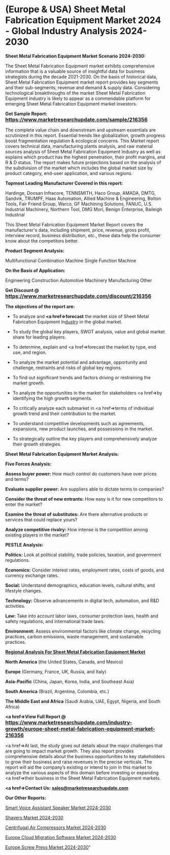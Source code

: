 # (Europe & USA) Sheet Metal Fabrication Equipment Market 2024 - Global Industry Analysis 2024-2030

<strong>Sheet Metal Fabrication Equipment Market Scenario 2024-2030:</strong>

The Sheet Metal Fabrication Equipment market exhibits comprehensive information that is a valuable source of insightful data for business strategists during the decade 2021-2030. On the basis of historical data, Sheet Metal Fabrication Equipment market report provides key segments and their sub-segments, revenue and demand &amp; supply data. Considering technological breakthroughs of the market Sheet Metal Fabrication Equipment industry is likely to appear as a commendable platform for emerging Sheet Metal Fabrication Equipment market investors.

<strong>Get Sample Report: <a href=https://www.marketresearchupdate.com/sample/216356><font size=3 color=#0000ff>https://www.marketresearchupdate.com/sample/216356</font></a></strong>

The complete value chain and downstream and upstream essentials are scrutinized in this report. Essential trends like globalization, growth progress boost fragmentation regulation &amp; ecological concerns. This Market report covers technical data, manufacturing plants analysis, and raw material sources analysis of Sheet Metal Fabrication Equipment Industry as well as explains which product has the highest penetration, their profit margins, and R & D status. The report makes future projections based on the analysis of the subdivision of the market which includes the global market size by product category, end-user application, and various regions.

<strong>Topmost Leading Manufacturer Covered in this report:</strong>

Hardinge, Doosan Infracore, TENNSMITH, Haco Group, AMADA, DMTG, Sandvik, TRUMPF, Haas Automation, Allied Machine & Engineering, Bolton Tools, Fair Friend Group, Warco, GF Machining Solutions, FANUC, U.S. Industrial Machinery, Northern Tool, DMG Mori, Benign Enterprise, Baileigh Industrial

This Sheet Metal Fabrication Equipment Market Report covers the manufacturer's data, including shipment, price, revenue, gross profit, interview record, business distribution, etc., these data help the consumer know about the competitors better.

<strong>Product Segment Analysis: </strong>

Multifunctional Combination Machine
Single Function Machine

<strong>On the Basis of Application:</strong>

Engineering
Construction
Automotive
Machinery Manufacturing
Other

<strong>Get Discount @ <a href=https://www.marketresearchupdate.com/discount/216356><font size=3 color=#0000ff>https://www.marketresearchupdate.com/discount/216356</font></a></strong>

<strong><b>The objectives of the report are:</b></strong>

- To analyze and <strong><a href=><strong>forecast</strong></a></strong> the market size of Sheet Metal Fabrication Equipment In<a href=ASDF991299>dustr</a>y in the global market.

- To study the global key players, SWOT analysis, value and global market share for leading players.

- To determine, explain and <a href=>forecast</a> the market by type, end use, and region.

- To analyze the market potential and advantage, opportunity and challenge, restraints and risks of global key regions.

- To find out significant trends and factors driving or restraining the market growth.

- To analyze the opportunities in the market for stakeholders <a href=>by</a> identifying the high growth segments.

- To critically analyze each submarket in <a href=>terms</a> of individual growth trend and their contribution to the market.

- To understand competitive developments such as agreements, expansions, new product launches, and possessions in the market.

- To strategically outline the key players and comprehensively analyze their growth strategies.

<strong>Sheet Metal Fabrication Equipment Market Analysis:</strong>

<strong>Five Forces Analysis:</strong>

<strong>Assess buyer power:</strong> How much control do customers have over prices and terms?

<strong>Evaluate supplier power:</strong> Are suppliers able to dictate terms to companies?

<strong>Consider the threat of new entrants:</strong> How easy is it for new competitors to enter the market?

<strong>Examine the threat of substitutes:</strong> Are there alternative products or services that could replace yours?

<strong>Analyze competitive rivalry:</strong> How intense is the competition among existing players in the market?

<strong>PESTLE Analysis:</strong>

<strong>Politics:</strong> Look at political stability, trade policies, taxation, and government regulations.

<strong>Economics:</strong> Consider interest rates, employment rates, costs of goods, and currency exchange rates.

<strong>Social:</strong> Understand demographics, education levels, cultural shifts, and lifestyle changes.

<strong>Technology:</strong> Observe advancements in digital tech, automation, and R&D activities.

<strong>Law:</strong> Take into account labor laws, consumer protection laws, health and safety regulations, and international trade laws.

<strong>Environment:</strong> Assess environmental factors like climate change, recycling practices, carbon emissions, waste management, and sustainable practices.

<strong><u><b>Regional Analysis For Sheet Metal Fabrication Equipment Market</b></u></strong>

<strong><b>North America</b></strong> (the United States, Canada, and Mexico)

<strong><b>Europe </b></strong>(Germany, France, UK, Russia, and Italy)

<strong><b>Asia-Pacific</b></strong> (China, Japan, Korea, India, and Southeast Asia)

<strong><b>South America</b></strong> (Brazil, Argentina, Colombia, etc.)

<strong><b>The Middle East and Africa</b></strong> (Saudi Arabia, UAE, Egypt, Nigeria, and South Africa)

<strong><a href=>View Full Report</a> @ <a href=https://www.marketresearchupdate.com/industry-growth/europe-sheet-metal-fabrication-equipment-market-216356><font size=3 color=#0000ff>https://www.marketresearchupdate.com/industry-growth/europe-sheet-metal-fabrication-equipment-market-216356</font></a></strong>

<a href=>At last,</a> the study gives out details about the major challenges that are going to impact market growth. They also report provides comprehensive details about the business opportunities to key stakeholders to grow their business and raise revenues in the precise verticals. The report will aid the company’s existing or intend to join in this market to analyze the various aspects of this domain before investing or expanding <a href=>their</a> business in the Sheet Metal Fabrication Equipment markets.

<strong><a href=>Contact Us:</a></strong>
<strong>sales@marketresearchupdate.com</strong>

<strong>Our Other Reports:</strong>

<a href=https://www.linkedin.com/pulse/smart-voice-assistant-speaker-market-analysis-understanding>Smart Voice Assistant Speaker Market 2024-2030</a>

<a href=https://www.linkedin.com/pulse/shavers-market-2023-remarking-enormous-growth>Shavers Market 2024-2030</a>

<a href=https://www.linkedin.com/pulse/centrifugal-air-compressors-market-size-trends-consumption>Centrifugal Air Compressors Market 2024-2030</a>

<a href=https://www.linkedin.com/pulse/europe-cloud-migration-software-market-growth-veg5f/>Europe Cloud Migration Software Market 2024-2030</a>

<a href=https://www.linkedin.com/pulse/europe-screw-press-market-research-report-2023-ywknf/>Europe Screw Press Market 2024-2030</a>"
